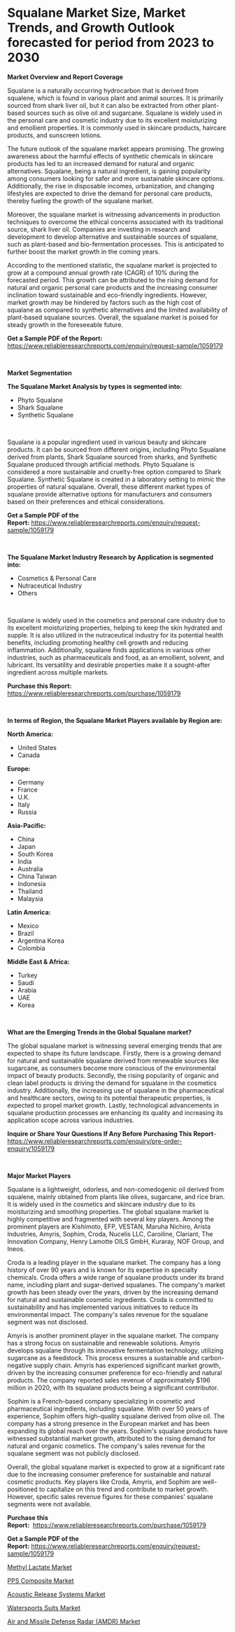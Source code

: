 <p><h1>Squalane Market Size, Market Trends, and Growth Outlook forecasted for period from 2023 to 2030</h1></p><p><strong>Market Overview and Report Coverage</strong></p>
<p><p>Squalane is a naturally occurring hydrocarbon that is derived from squalene, which is found in various plant and animal sources. It is primarily sourced from shark liver oil, but it can also be extracted from other plant-based sources such as olive oil and sugarcane. Squalane is widely used in the personal care and cosmetic industry due to its excellent moisturizing and emollient properties. It is commonly used in skincare products, haircare products, and sunscreen lotions.</p><p>The future outlook of the squalane market appears promising. The growing awareness about the harmful effects of synthetic chemicals in skincare products has led to an increased demand for natural and organic alternatives. Squalane, being a natural ingredient, is gaining popularity among consumers looking for safer and more sustainable skincare options. Additionally, the rise in disposable incomes, urbanization, and changing lifestyles are expected to drive the demand for personal care products, thereby fueling the growth of the squalane market.</p><p>Moreover, the squalane market is witnessing advancements in production techniques to overcome the ethical concerns associated with its traditional source, shark liver oil. Companies are investing in research and development to develop alternative and sustainable sources of squalane, such as plant-based and bio-fermentation processes. This is anticipated to further boost the market growth in the coming years.</p><p>According to the mentioned statistic, the squalane market is projected to grow at a compound annual growth rate (CAGR) of 10% during the forecasted period. This growth can be attributed to the rising demand for natural and organic personal care products and the increasing consumer inclination toward sustainable and eco-friendly ingredients. However, market growth may be hindered by factors such as the high cost of squalane as compared to synthetic alternatives and the limited availability of plant-based squalane sources. Overall, the squalane market is poised for steady growth in the foreseeable future.</p></p>
<p><strong>Get a Sample PDF of the Report:</strong> <a href="https://www.reliableresearchreports.com/enquiry/request-sample/1059179">https://www.reliableresearchreports.com/enquiry/request-sample/1059179</a></p>
<p>&nbsp;</p>
<p><strong>Market Segmentation</strong></p>
<p><strong>The Squalane Market Analysis by types is segmented into:</strong></p>
<p><ul><li>Phyto Squalane</li><li>Shark Squalane</li><li>Synthetic Squalane</li></ul></p>
<p>&nbsp;</p>
<p><p>Squalane is a popular ingredient used in various beauty and skincare products. It can be sourced from different origins, including Phyto Squalane derived from plants, Shark Squalane sourced from sharks, and Synthetic Squalane produced through artificial methods. Phyto Squalane is considered a more sustainable and cruelty-free option compared to Shark Squalane. Synthetic Squalane is created in a laboratory setting to mimic the properties of natural squalane. Overall, these different market types of squalane provide alternative options for manufacturers and consumers based on their preferences and ethical considerations.</p></p>
<p><strong>Get a Sample PDF of the Report:</strong>&nbsp;<a href="https://www.reliableresearchreports.com/enquiry/request-sample/1059179">https://www.reliableresearchreports.com/enquiry/request-sample/1059179</a></p>
<p>&nbsp;</p>
<p><strong>The Squalane Market Industry Research by Application is segmented into:</strong></p>
<p><ul><li>Cosmetics & Personal Care</li><li>Nutraceutical Industry</li><li>Others</li></ul></p>
<p>&nbsp;</p>
<p><p>Squalane is widely used in the cosmetics and personal care industry due to its excellent moisturizing properties, helping to keep the skin hydrated and supple. It is also utilized in the nutraceutical industry for its potential health benefits, including promoting healthy cell growth and reducing inflammation. Additionally, squalane finds applications in various other industries, such as pharmaceuticals and food, as an emollient, solvent, and lubricant. Its versatility and desirable properties make it a sought-after ingredient across multiple markets.</p></p>
<p><strong>Purchase this Report:</strong>&nbsp; <a href="https://www.reliableresearchreports.com/purchase/1059179">https://www.reliableresearchreports.com/purchase/1059179</a></p>
<p>&nbsp;</p>
<p><strong>In terms of Region, the Squalane Market Players available by Region are:</strong></p>
<p>
    <p> <strong> North America: </strong>
        <ul>
            <li>United States</li>
            <li>Canada</li>
        </ul>
        </p> 
    <p> <strong> Europe: </strong>
        <ul>
            <li>Germany</li>
            <li>France</li>
            <li>U.K.</li>
            <li>Italy</li>
            <li>Russia</li>
        </ul>
        </p> 
    <p> <strong> Asia-Pacific: </strong>
        <ul>
            <li>China</li>
            <li>Japan</li>
            <li>South Korea</li>
            <li>India</li>
            <li>Australia</li>
            <li>China Taiwan</li>
            <li>Indonesia</li>
            <li>Thailand</li>
            <li>Malaysia</li>
        </ul>
        </p> 
    <p> <strong> Latin America: </strong>
        <ul>
            <li>Mexico</li>
            <li>Brazil</li>
            <li>Argentina Korea</li>
            <li>Colombia</li>
        </ul>
        </p> 
    <p> <strong> Middle East & Africa: </strong>
        <ul>
            <li>Turkey</li>
            <li>Saudi</li>
            <li>Arabia</li>
            <li>UAE</li>
            <li>Korea</li>
        </ul>
    </p>
    </p>
<p>&nbsp;</p>
<p><strong>What are the Emerging Trends in the Global Squalane market?</strong></p>
<p><p>The global squalane market is witnessing several emerging trends that are expected to shape its future landscape. Firstly, there is a growing demand for natural and sustainable squalane derived from renewable sources like sugarcane, as consumers become more conscious of the environmental impact of beauty products. Secondly, the rising popularity of organic and clean label products is driving the demand for squalane in the cosmetics industry. Additionally, the increasing use of squalane in the pharmaceutical and healthcare sectors, owing to its potential therapeutic properties, is expected to propel market growth. Lastly, technological advancements in squalane production processes are enhancing its quality and increasing its application scope across various industries.</p></p>
<p><strong>Inquire or Share Your Questions If Any Before Purchasing This Report</strong>- <a href="https://www.reliableresearchreports.com/enquiry/pre-order-enquiry/1059179">https://www.reliableresearchreports.com/enquiry/pre-order-enquiry/1059179</a></p>
<p>&nbsp;</p>
<p><strong>Major Market Players</strong></p>
<p><p>Squalane is a lightweight, odorless, and non-comedogenic oil derived from squalene, mainly obtained from plants like olives, sugarcane, and rice bran. It is widely used in the cosmetics and skincare industry due to its moisturizing and smoothing properties. The global squalane market is highly competitive and fragmented with several key players. Among the prominent players are Kishimoto, EFP, VESTAN, Maruha Nichiro, Arista Industries, Amyris, Sophim, Croda, Nucelis LLC, Caroiline, Clariant, The Innovation Company, Henry Lamotte OILS GmbH, Kuraray, NOF Group, and Ineos.</p><p>Croda is a leading player in the squalane market. The company has a long history of over 90 years and is known for its expertise in specialty chemicals. Croda offers a wide range of squalane products under its brand name, including plant and sugar-derived squalanes. The company's market growth has been steady over the years, driven by the increasing demand for natural and sustainable cosmetic ingredients. Croda is committed to sustainability and has implemented various initiatives to reduce its environmental impact. The company's sales revenue for the squalane segment was not disclosed.</p><p>Amyris is another prominent player in the squalane market. The company has a strong focus on sustainable and renewable solutions. Amyris develops squalane through its innovative fermentation technology, utilizing sugarcane as a feedstock. This process ensures a sustainable and carbon-negative supply chain. Amyris has experienced significant market growth, driven by the increasing consumer preference for eco-friendly and natural products. The company reported sales revenue of approximately $196 million in 2020, with its squalane products being a significant contributor.</p><p>Sophim is a French-based company specializing in cosmetic and pharmaceutical ingredients, including squalane. With over 50 years of experience, Sophim offers high-quality squalane derived from olive oil. The company has a strong presence in the European market and has been expanding its global reach over the years. Sophim's squalane products have witnessed substantial market growth, attributed to the rising demand for natural and organic cosmetics. The company's sales revenue for the squalane segment was not publicly disclosed.</p><p>Overall, the global squalane market is expected to grow at a significant rate due to the increasing consumer preference for sustainable and natural cosmetic products. Key players like Croda, Amyris, and Sophim are well-positioned to capitalize on this trend and contribute to market growth. However, specific sales revenue figures for these companies' squalane segments were not available.</p></p>
<p><strong>Purchase this Report:</strong>&nbsp;&nbsp;<a href="https://www.reliableresearchreports.com/purchase/1059179">https://www.reliableresearchreports.com/purchase/1059179</a></p>
<p></p>
<p><strong>Get a Sample PDF of the Report:</strong>&nbsp;<a href="https://www.reliableresearchreports.com/enquiry/request-sample/1059179">https://www.reliableresearchreports.com/enquiry/request-sample/1059179</a></p>
<p><p><a href="https://github.com/ChiragRP21/Market-Research-Report-List-1/blob/main/methyl-lactate-market.md">Methyl Lactate Market</a></p><p><a href="https://github.com/ChiragRp1/Market-Research-Report-List-1/blob/main/pps-composite-market.md">PPS Composite Market</a></p><p><a href="https://medium.com/@porteradams98/acoustic-release-systems-market-insight-market-trends-growth-forecasted-from-2023-to-2030-b3fbeb2e7ca0">Acoustic Release Systems Market</a></p><p><a href="https://medium.com/@rahulv.reportprime/watersports-suits-market-furnishes-information-on-market-share-market-trends-and-market-growth-402ad59a3bed">Watersports Suits Market</a></p><p><a href="https://medium.com/@zoeyleannon2023/air-and-missile-defense-radar-amdr-market-size-reveals-the-best-marketing-channels-in-global-d2ef340100a8">Air and Missile Defense Radar (AMDR) Market</a></p></p>